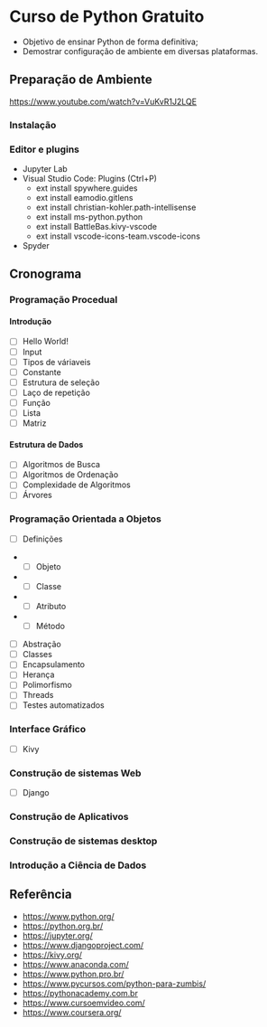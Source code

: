 Curso de Python Gratuito
=================

* Objetivo de ensinar Python de forma definitiva; 
* Demostrar configuração de ambiente em diversas plataformas.

## Preparação de Ambiente

https://www.youtube.com/watch?v=VuKvR1J2LQE

### Instalação

### Editor e plugins

* Jupyter Lab
* Visual Studio Code: Plugins (Ctrl+P)
    * ext install spywhere.guides
    * ext install eamodio.gitlens
    * ext install christian-kohler.path-intellisense
    * ext install ms-python.python
    * ext install BattleBas.kivy-vscode
    * ext install vscode-icons-team.vscode-icons
* Spyder

## Cronograma

### Programação Procedual 

#### Introdução 

- [ ] Hello World!
- [ ] Input
- [ ] Tipos de váriaveis
- [ ] Constante
- [ ] Estrutura de seleção
- [ ] Laço de repetição
- [ ] Função
- [ ] Lista
- [ ] Matriz

#### Estrutura de Dados

- [ ] Algoritmos de Busca
- [ ] Algoritmos de Ordenação
- [ ] Complexidade de Algoritmos 
- [ ] Árvores 

### Programação Orientada a Objetos

- [ ] Definições
- - [ ] Objeto
- - [ ] Classe
- - [ ] Atributo
- - [ ] Método 
- [ ] Abstração
- [ ] Classes
- [ ] Encapsulamento
- [ ] Herança
- [ ] Polimorfismo
- [ ] Threads
- [ ] Testes automatizados

### Interface Gráfico

- [ ] Kivy

### Construção de sistemas Web

- [ ] Django

### Construção de Aplicativos

### Construção de sistemas desktop

### Introdução a Ciência de Dados

## Referência
* https://www.python.org/
* https://python.org.br/
* https://jupyter.org/
* https://www.djangoproject.com/
* https://kivy.org/
* https://www.anaconda.com/
* https://www.python.pro.br/
* https://www.pycursos.com/python-para-zumbis/
* https://pythonacademy.com.br
* https://www.cursoemvideo.com/
* https://www.coursera.org/
